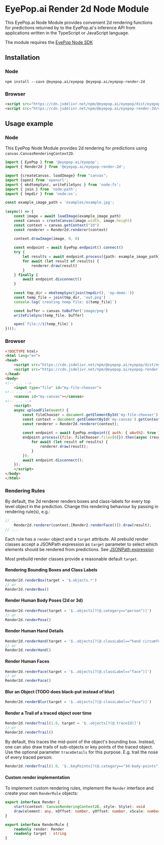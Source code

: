 # EyePop.ai Render 2d Node Module
This EyePop.ai Node Module provides convenient 2d rendering functions for predictions returned by 
to the EyePop.ai's inference API from applications written in the TypeScript or JavaScript language.

The module requires the [EyePop Node SDK](https://www.npmjs.com/package/@eyepop.ai/eyepop)
## Installation
### Node
```shell
npm install --save @eyepop.ai/eyepop @eyepop.ai/eyepop-render-2d
```
### Browser
```html
<script src="https://cdn.jsdelivr.net/npm/@eyepop.ai/eyepop/dist/eyepop.min.js"></script>
<script src="https://cdn.jsdelivr.net/npm/@eyepop.ai/eyepop-render-2d/dist/eyepop.render2d.min.js"></script>
```
## Usage example
### Node
This EyePop Node Module provides 2d rendering for predictions using `canvas.CanvasRenderingContext2D`.
```typescript
import { EyePop } from '@eyepop.ai/eyepop';
import { Render2d } from '@eyepop.ai/eyepop-render-2d';

import {createCanvas, loadImage} from "canvas";
import {open} from 'openurl';
import { mkdtempSync, writeFileSync } from 'node:fs';
import { join } from 'node:path';
import { tmpdir } from 'node:os';

const example_image_path = 'examples/example.jpg';
    
(async() => {
    const image = await loadImage(example_image_path)
    const canvas = createCanvas(image.width, image.height)
    const context = canvas.getContext("2d")
    const renderer = Render2d.renderer(context)
    
    context.drawImage(image, 0, 0)

    const endpoint = await EyePop.endpoint().connect()
    try {
        let results = await endpoint.process({path: example_image_path})
        for await (let result of results) {
            renderer.draw(result)
        }        
    } finally {
        await endpoint.disconnect()
    }
    
    const tmp_dir = mkdtempSync(join(tmpdir(), 'ep-demo-'))
    const temp_file = join(tmp_dir, 'out.png')
    console.log(`creating temp file: ${temp_file}`)

    const buffer = canvas.toBuffer('image/png')
    writeFileSync(temp_file, buffer)

    open(`file://${temp_file}`)
})();
```
### Browser
```html
<!DOCTYPE html>
<html lang="en">
<head>
    <script src="https://cdn.jsdelivr.net/npm/@eyepop.ai/eyepop/dist/eyepop.min.js"></script>
    <script src="https://cdn.jsdelivr.net/npm/@eyepop.ai/eyepop-render-2d/dist/eyepop.render2d.min.js"></script>
</head>
<body>
<!-- ... -->
    <input type="file" id="my-file-chooser">
<!-- ... -->
    <canvas id="my-canvas"></canvas>
<!-- ... -->
    <script>
    async uploadFile(event) {
        const fileChooser = document.getElementById('my-file-chooser');
        const context = document.getElementById('my-canvas').getContext("2d");
        const renderer = Render2d.renderer(context);
        
        const endpoint = await EyePop.endpoint({ auth: { oAuth2: true }, popId: '< Pop Id>' }).connect();
        endpoint.process({file: fileChooser.files[0]}).then(async (results) => {
            for await (let result of results) {
                renderer.draw(result);
            }
        });
        await endpoint.disconnect();
    });
    </script>
</body>
</html>

```
### Rendering Rules
By default, the 2d renderer renders boxes and class-labels for every top level object in the prediction.
Change this rendering behaviour by passing in rendering rule(s), e.g.:
```javascript
// ...
    Render2d.renderer(context,[Render2.renderFace()]).draw(result);
// ...
```
Each rule has a `render` object and a `target` attribute. All prebuild render classes accept a 
JSONPath expression as `target` parameter to select which elements should be rendered from predictions. 
See [JSONPath expression](https://www.npmjs.com/package/jsonpath)

Most prebuild render classes provide a reasonable default `target`.
#### Rendering Bounding Boxes and Class Labels
```typescript
Render2d.renderBox(target = '$.objects.*')
// or
Render2d.renderBox()
``` 
#### Render Human Body Poses (2d or 3d)
```typescript
Render2d.renderPose(target = '$..objects[?(@.category=="person")]')
// or
Render2d.renderPose()
```    
#### Render Human Hand Details
```typescript
Render2d.renderHand(target = '$..objects[?(@.classLabel=="hand circumference")]')
// or 
Render2d.renderHand()
```
#### Render Human Faces
```typescript
Render2d.renderFace(target = '$..objects[?(@.classLabel=="face")]') 
// or 
Render2d.renderFace() 
```
#### Blur an Object (TODO does black-put instead of blur)
```typescript
Render2d.renderBlur(target = '$..objects[?(@.classLabel=="face")]')
```
#### Render a Trail of a traced object over time
```typescript
Render2d.renderTrail(1.0, target = '$..objects[?(@.traceId)]')
// or
Render2d.renderTrail()
```
By default, this traces the mid-point of the object's bounding box. Instead, one can also draw trails of 
sub-objects or key points of the traced object. Use the optional parameter `traceDetails` for this purpose. 
E.g. trail the nose of every traced person:
```typescript
Render2d.renderTrail(1.0, '$..keyPoints[?(@.category=="3d-body-points")].points[?(@.classLabel.includes("nose"))]')
```
#### Custom render implementation
To implement custom rendering rules, implement the `Render` interface and create your own `RenderRule` objects:  
```typescript
export interface Render {
    start(context: CanvasRenderingContext2D, style: Style): void
    draw(element: any, xOffset: number, yOffset: number, xScale: number, yScale: number, streamTime: StreamTime): void
}

export interface RenderRule {
    readonly render: Render
    readonly target : string
}
```
